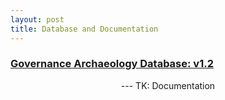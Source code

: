 ```yaml
---
layout: post
title: Database and Documentation
---
```


### [Governance Archaeology Database: v1.2](https://airtable.com/appvYlkHheYBuvDdR/shrPD4OrKdIMAfgwP)

<p style="text-align: center;">
---
TK: Documentation
</p>
